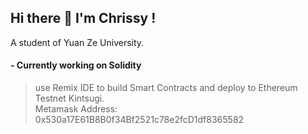 ## Hi there 👋   I'm Chrissy !
<!-- <h1 align="left">Hi there👋 I'm Chrissy !!</h1> -->
<!-- <h4 align="left">A student of Yuan Ze University.</h4> -->

A student of Yuan Ze University.<br>
#### - Currently working on Solidity<br>
> use Remix IDE to build Smart Contracts and deploy to Ethereum Testnet Kintsugi.<br>
> Metamask Address: 0x530a17E61B8B0f34Bf2521c78e2fcD1df8365582<br>
<!--
**Chrissy1209/Chrissy1209** is a ✨ _special_ ✨ repository because its `README.md` (this file) appears on your GitHub profile.

Here are some ideas to get you started:

- 🔭 I’m currently working on ...
- 🌱 I’m currently learning ...
- 👯 I’m looking to collaborate on ...
- 🤔 I’m looking for help with ...
- 💬 Ask me about ...
- 📫 How to reach me: ...
- 😄 Pronouns: ...
- ⚡ Fun fact: ...
-->
